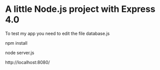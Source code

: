 A little Node.js project with Express 4.0
==============

To test my app you need to edit the file database.js

npm install

node server.js

http://localhost:8080/
